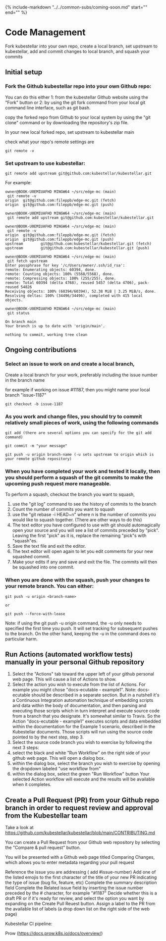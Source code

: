 {%
   include-markdown "../../common-subs/coming-soon.md"
   start="<!--coming-soon-start-->"
   end="<!--coming-soon-end-->"
%}

<!-- Code management
  Prow, Gh actions broken links, pr verifier, emoji in titles of prs, add issue to project. Add pr to project. Check spelling errors, wordlist.txt, 
Quay.io -->
# Code Management
Fork kubestellar into your own repo, create a local branch, set upstream to kubestellar, add and commit changes to local branch, and squash your commits

## Initial setup

### Fork the Github kubestellar repo into your own Github repo:
You can do this either 1: from the kubestellar Github website using the "Fork" button or 2: by using the git fork command from your local git command line interface, such as git bash.

copy the forked repo from Github to your local system by using the "git clone" command or by downloading the repository's zip file.

In your new local forked repo, set upstream to kubestellar main

check what your repo's remote settings are
```
git remote -v
```

### Set upstream to use kubestellar: 
```
git remote add upstream git@github.com:kubestellar/kubestellar.git
```

For example:
```
owner@BOOK-U0EMIUAFHD MINGW64 ~/src/edge-mc (main)
 git remote -v
origin  git@github.com:fileppb/edge-mc.git (fetch)
origin  git@github.com:fileppb/edge-mc.git (push)

owner@BOOK-U0EMIUAFHD MINGW64 ~/src/edge-mc (main)
 git remote add upstream git@github.com:kubestellar/kubestellar.git

owner@BOOK-U0EMIUAFHD MINGW64 ~/src/edge-mc (main)
 git remote -v
origin  git@github.com:fileppb/edge-mc.git (fetch)
origin  git@github.com:fileppb/edge-mc.git (push)
upstream        git@github.com:kubestellar/kubestellar.git (fetch)
upstream        git@github.com:kubestellar/kubestellar.git (push)

owner@BOOK-U0EMIUAFHD MINGW64 ~/src/edge-mc (main)
 git fetch upstream
Enter passphrase for key '/c/Users/owner/.ssh/id_rsa':
remote: Enumerating objects: 60394, done.
remote: Counting objects: 100% (5568/5568), done.
remote: Compressing objects: 100% (255/255), done.
remote: Total 60394 (delta 4768), reused 5457 (delta 4706), pack-reused 54826
Receiving objects: 100% (60394/60394), 52.38 MiB | 3.25 MiB/s, done.
Resolving deltas: 100% (34496/34496), completed with 415 local objects.

owner@BOOK-U0EMIUAFHD MINGW64 ~/src/edge-mc (main)
 git status

On branch main
Your branch is up to date with 'origin/main'.

nothing to commit, working tree clean
```

## Ongoing contributions

### Select an issue to work on and create a local branch, 

Create a local branch for your work, preferably including the issue number in the branch name

for example if working on issue #11187, then you might name your local branch "issue-1187"
```
git checkout -b issue-1187
```

### As you work and change files, you should try to commit relatively small pieces of work, using the following commands
```
git add (there are several options you can specify for the git add command)

git commit -m "your message"

git push -u origin branch-name (-u sets upstream to origin which is your remote github repository)
```
### When you have completed your work and tested it locally, then you should perform a squash of the git commits to make the upcoming push request more manageable.

To perform a squash, checkout the branch you want to squash,
1. use the "git log" command to see the history of commits to the branch
2. Count the number of commits you want to squash
3. use the "git rebase -i HEAD~n" where n is the number of commits you would like to squash together. (There are other ways to do this)
4. The text editor you have configured to use with git should automagically open your source and you will see a list of commits preceded by "pick". Leaving the first "pick" as it is, replace the remaining "pick"s with "squash"es. 
5. Save the text file and exit the editor.
6. The text editor will open again to let you edit comments for your new squashed commit.
7. Make your edits if any and save and exit the file.
The commits will then be squashed into one commit.

### When you are done with the squash, push your changes to your remote branch. You can either:
```
git push -u origin <branch-name>

or 

git push --force-with-lease
```
Note: if using the git push -u origin <branch-name> command, the -u only needs to specified the first time you push. It will set tracking for subsequent pushes to the branch. On the other hand, keeping the -u in the command does no particular harm.

## Run Actions (automated workflow tests) manually in your personal Github repository

1. Select the "Actions" tab toward the upper left of your github personal web page. This will cause a list of Actions to show.
2. Select the action you wish to execute from the list of Actions. For example you might chose "docs-ecutable - example1".
Note: docs-ecutable should be described in a separate section. But in a nutshell it's a Continuous Integration automation technique of embedding scripts and data within the body of documentation, and then parsing and executing those scripts which in turn interpret and execute source code from a branch that you designate. It's somewhat similar to Travis. So the Action "docs-ecutable - example1" executes scripts and data embedded within the documentation for the Example 1 scenario, described in the Kubestellar documents. Those scripts will run using the source code pointed to by the next step, step 3.
3. Select the source code branch you wish to exercise by following the next 3 steps:
  1. select the black and white "Run Workflow" on the right side of your github web page. This will open a dialog box.
  2. within the dialog box, select the branch you wish to exercise by opening the dropdown labeled "use workflow from"
  3. within the dialog box, select the green "Run Workflow" button 
Your selected Action workflow will execute and the results will be available when it completes.  

## Create a Pull Request (PR) from your Github repo branch in order to request review and approval from the Kubestellar team

Take a look at https://github.com/kubestellar/kubestellar/blob/main/CONTRIBUTING.md

You can create a Pull Request from your Github web repository by selecting the "Compare & pull request" button.

You will be presented with a Github web page titled Comparing Changes, which allows you to enter metadata regarding your pull request

Reference the issue you are addressing ( add #issue-number)
Add one of the listed emojis to the first character of the title of your new PR indicating the type of issue (bug fix, feature, etc)
Complete the summary description field
Complete the Related issue field by inserting the issue number preceded by the # character, for example "#1187"
Decide whether this is a draft PR or if it's ready for review, and select the option you want by expanding on the Create Pull Reuest button.
Assign a label to the PR from the available list of labels (a drop down list on the right side of the web page)

Kubestellar CI pipeline:

Prow (https://docs.prow.k8s.io/docs/overview/)
